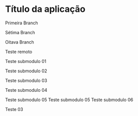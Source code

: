 Título da aplicação
=

Primeira Branch

Sétima Branch

Oitava Branch

Teste remoto

Teste submodulo 01

Teste submodulo 02

Teste submodulo 03

Teste submodulo 04

Teste submodulo 05
Teste submodulo 05
Teste submodulo 06

Teste 03
